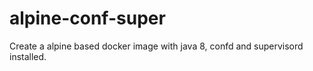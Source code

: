 # alpine-conf-super
Create a alpine based docker image with java 8, confd and supervisord installed.
